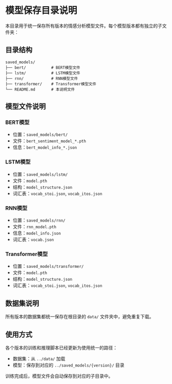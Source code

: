 # 模型保存目录说明

本目录用于统一保存所有版本的情感分析模型文件。每个模型版本都有独立的子文件夹：

## 目录结构

```
saved_models/
├── bert/           # BERT模型文件
├── lstm/           # LSTM模型文件
├── rnn/            # RNN模型文件
├── transformer/    # Transformer模型文件
└── README.md       # 本说明文件
```

## 模型文件说明

### BERT模型
- 位置：`saved_models/bert/`
- 文件：`bert_sentiment_model_*.pth`
- 信息：`bert_model_info_*.json`

### LSTM模型
- 位置：`saved_models/lstm/`
- 文件：`model.pth`
- 结构：`model_structure.json`
- 词汇表：`vocab_stoi.json`, `vocab_itos.json`

### RNN模型
- 位置：`saved_models/rnn/`
- 文件：`rnn_model.pth`
- 信息：`model_info.json`
- 词汇表：`vocab.json`

### Transformer模型
- 位置：`saved_models/transformer/`
- 文件：`model.pth`
- 结构：`model_structure.json`
- 词汇表：`vocab_stoi.json`, `vocab_itos.json`

## 数据集说明

所有版本的数据集都统一保存在根目录的 `data/` 文件夹中，避免重复下载。

## 使用方式

各个版本的训练和推理脚本已经更新为使用统一的路径：
- 数据集：从 `../data/` 加载
- 模型：保存到对应的 `../saved_models/{version}/` 目录

训练完成后，模型文件会自动保存到对应的子目录中。